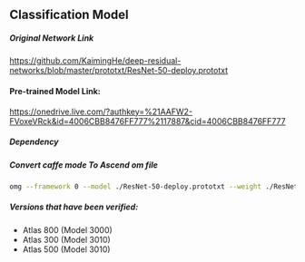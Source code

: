 ## Classification Model

##### Original Network Link

https://github.com/KaimingHe/deep-residual-networks/blob/master/prototxt/ResNet-50-deploy.prototxt

#### Pre-trained Model Link:

https://onedrive.live.com/?authkey=%21AAFW2-FVoxeVRck&id=4006CBB8476FF777%2117887&cid=4006CBB8476FF777

##### Dependency

##### Convert caffe mode To Ascend om file

```bash
omg --framework 0 --model ./ResNet-50-deploy.prototxt --weight ./ResNet-50-model.caffemodel --output resnet50 --insert_op_conf aipp_resnet50.cfg
```

##### Versions that have been verified: 

- Atlas 800 (Model 3000)
- Atlas 300 (Model 3010)
- Atlas 500 (Model 3010)